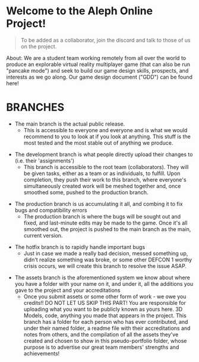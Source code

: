 # Welcome to the Aleph Online Project!
> To be added as a collaborator, join the discord and talk to those of us on the project.

About:
We are a student team working remotely from all over the world to produce an explorable virtual reality multiplayer game (that can also be run "pancake mode") and seek to build our game design skills, prospects, and interests as we go along.  Our game design document ("GDD") can be found here!

# BRANCHES
* The main branch is the actual public release.
    - This is accessible to everyone and everyone and is what we would recommend to you to look at if you look at anything.  This stuff is the most tested and the most stable out of anything we produce.
- The development branch is what people directly upload their changes to (i.e. their 'assignments')
    - This branch is accessible to the root team (collaborators).  They will be given tasks, either as a team or as individuals, to fulfill.  Upon completion, they push their work to this branch, where everyone's simultaneously created work will be meshed together and, once smoothed some, pushed to the production branch.
* The production branch is us accumulating it all, and combing it to fix bugs and compatibility errors
    - The production branch is where the bugs will be sought out and fixed, and last-minute edits may be made to the game.  Once it's all smoothed out, the project is pushed to the main branch as the main, current version.
- The hotfix branch is to rapidly handle important bugs
    - Just in case we made a really bad decision, messed something up, didn't realize something was broke, or some other DEFCON 1 worthy crisis occurs, we will create this branch to resolve the issue ASAP.
* The assets branch is the aforementioned system we know about where you have a folder with your name on it, and under it, all the additions you gave to the project and your accreditations
    - Once you submit assets or some other form of work - we owe you credits!! DO NOT LET US SKIP THIS PART! You are responsible for uploading what you want to be publicly known as yours here.  3D Models, code, anything you made that appears in the project.  This branch has a folder for each person who has ever contributed, and under their named folder, a readme file with their accreditations and notes from others, and the compilation of all the assets they've created and chosen to show in this pseudo-portfolio folder, whose purpose is to advertise our great team members' strengths and achievements!

